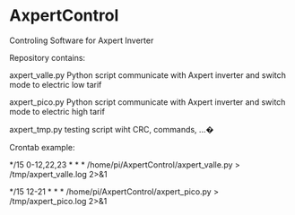 # AxpertControl
Controling Software for Axpert Inverter

Repository contains:

axpert_valle.py
Python script communicate with Axpert inverter and switch mode to electric low tarif

axpert_pico.py
Python script communicate with Axpert inverter and switch mode to electric high tarif

axpert_tmp.py
testing script wiht CRC, commands, ...�


Crontab example:

*/15 0-12,22,23 * * * /home/pi/AxpertControl/axpert_valle.py > /tmp/axpert_valle.log 2>&1

*/15 12-21 * * * /home/pi/AxpertControl/axpert_pico.py > /tmp/axpert_pico.log 2>&1
